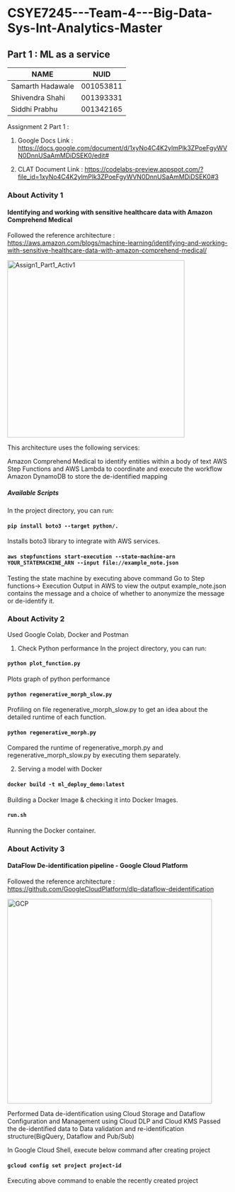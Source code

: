 # CSYE7245---Team-4---Big-Data-Sys-Int-Analytics-Master

## Part 1 : ML as a service

| NAME              |     NUID        |
|------------------ |-----------------|
| Samarth Hadawale  |   001053811     |
| Shivendra Shahi   |   001393331     |
| Siddhi Prabhu     |   001342165     |


Assignment 2 Part 1 :

1. Google Docs Link : https://docs.google.com/document/d/1xyNo4C4K2ylmPlk3ZPoeFgyWVN0DnnUSaAmMDiDSEK0/edit#

2. CLAT Document Link : https://codelabs-preview.appspot.com/?file_id=1xyNo4C4K2ylmPlk3ZPoeFgyWVN0DnnUSaAmMDiDSEK0#3

### About Activity 1

#### Identifying and working with sensitive healthcare data with Amazon Comprehend Medical

Followed the reference architecture : https://aws.amazon.com/blogs/machine-learning/identifying-and-working-with-sensitive-healthcare-data-with-amazon-comprehend-medical/

<img width="400" alt="Assign1_Part1_Activ1" src="https://user-images.githubusercontent.com/57429405/104780884-7f050380-574f-11eb-9517-ea69d9dea4c9.PNG">

This architecture uses the following services:

Amazon Comprehend Medical to identify entities within a body of text
AWS Step Functions and AWS Lambda to coordinate and execute the workflow
Amazon DynamoDB to store the de-identified mapping 

##### Available Scripts

In the project directory, you can run:

#### `pip install boto3 --target python/.`
Installs boto3 library to integrate with AWS services.

#### `aws stepfunctions start-execution --state-machine-arn YOUR_STATEMACHINE_ARN --input file://example_note.json`
Testing the state machine by executing above command
Go to Step functions-> Execution Output in AWS to view the output
example_note.json contains the message and a choice of whether to anonymize the message or de-identify it.

### About Activity 2

Used Google Colab, Docker and Postman

1. Check Python performance
In the project directory, you can run:

#### `python plot_function.py`
Plots graph of python performance

#### `python regenerative_morph_slow.py`
Profiling on file regenerative_morph_slow.py to get an idea about the detailed runtime of each function.

#### `python regenerative_morph.py`
Compared the runtime of regenerative_morph.py and regenerative_morph_slow.py by executing them separately.

2. Serving a model with Docker

#### `docker build -t ml_deploy_demo:latest `
Building a Docker Image & checking it into Docker Images.

#### `run.sh`
Running the Docker container.

### About Activity 3

#### DataFlow De-identification pipeline - Google Cloud Platform

Followed the reference architecture : https://github.com/GoogleCloudPlatform/dlp-dataflow-deidentification

<img width="462" alt="GCP" src="https://user-images.githubusercontent.com/57429405/104781714-fb4c1680-5750-11eb-9677-b11f64698cf3.PNG">

Performed Data de-identification using Cloud Storage and Dataflow
Configuration and Management using Cloud DLP and Cloud KMS
Passed the de-identified data to Data validation and re-identification structure(BigQuery, Dataflow and Pub/Sub)

In Google Cloud Shell, execute below command after creating project

#### `gcloud config set project project-id`
Executing above command to enable the recently created project

